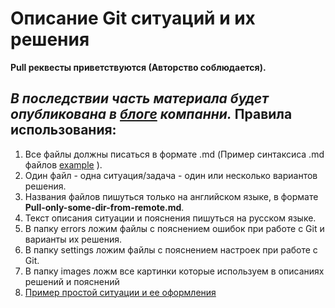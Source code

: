 Описание Git ситуаций и их решения
====================
**Pull реквесты приветствуются (Авторство соблюдается).**

*В последствии часть материала будет опубликована в [блоге][howto] компанни.*
Правила использования:
--------------------
1. Все файлы должны писаться в формате .md (Пример синтаксиса .md файлов [example][syntax] ).
2. Один файл - одна ситуация/задача - один или несколько вариантов решения.
3. Названия файлов пишуться только на английском языке, в формате **Pull-only-some-dir-from-remote.md**.
4. Текст описания ситуации и пояснения пишуться на русском языке. 
5. В папку errors ложим файлы с пояснением ошибок при работе с Git и варианты их решения.
6. В папку settings ложим файлы с пояснением настроек при работе с Git. 
7. В папку images ложм все картинки которые используем в описаниях решений и пояснений
8. [Пример простой ситуации и ее оформления][example] 

[syntax]: https://github.com/fletcher/MultiMarkdown/blob/master/Documentation/Markdown%20Syntax.md  "Git MarkDown syntax"
[howto]: http://howto.memcrab.com
[example]: https://github.com/noon-ehos/memcrab-git-tutorial/blob/master/Commit-only-one-dir-when-all-files-staged.md "First example"
